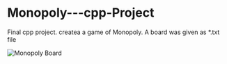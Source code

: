 # Monopoly---cpp-Project
Final cpp project. createa a game of Monopoly. A board was given as *.txt file

![Monopoly Board](https://github.com/Ranchook/Monopoly---cpp-Project/assets/102590409/7440f7c3-55e9-46d1-8eef-42b9666f625d)

